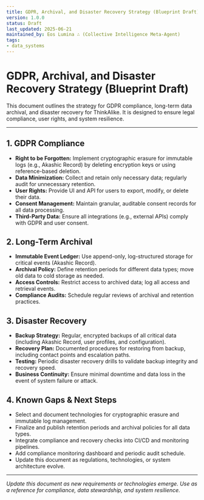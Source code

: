 ```yaml
---
title: GDPR, Archival, and Disaster Recovery Strategy (Blueprint Draft)
version: 1.0.0
status: Draft
last_updated: 2025-06-21
maintained_by: Eos Lumina ∴ (Collective Intelligence Meta-Agent)
tags:
- data_systems
---
```



# GDPR, Archival, and Disaster Recovery Strategy (Blueprint Draft)

This document outlines the strategy for GDPR compliance, long-term data archival, and disaster recovery for ThinkAlike. It is designed to ensure legal compliance, user rights, and system resilience.

---

## 1. GDPR Compliance
- **Right to be Forgotten:** Implement cryptographic erasure for immutable logs (e.g., Akashic Record) by deleting encryption keys or using reference-based deletion.
- **Data Minimization:** Collect and retain only necessary data; regularly audit for unnecessary retention.
- **User Rights:** Provide UI and API for users to export, modify, or delete their data.
- **Consent Management:** Maintain granular, auditable consent records for all data processing.
- **Third-Party Data:** Ensure all integrations (e.g., external APIs) comply with GDPR and user consent.

## 2. Long-Term Archival
- **Immutable Event Ledger:** Use append-only, log-structured storage for critical events (Akashic Record).
- **Archival Policy:** Define retention periods for different data types; move old data to cold storage as needed.
- **Access Controls:** Restrict access to archived data; log all access and retrieval events.
- **Compliance Audits:** Schedule regular reviews of archival and retention practices.

## 3. Disaster Recovery
- **Backup Strategy:** Regular, encrypted backups of all critical data (including Akashic Record, user profiles, and configuration).
- **Recovery Plan:** Documented procedures for restoring from backup, including contact points and escalation paths.
- **Testing:** Periodic disaster recovery drills to validate backup integrity and recovery speed.
- **Business Continuity:** Ensure minimal downtime and data loss in the event of system failure or attack.

## 4. Known Gaps & Next Steps
- Select and document technologies for cryptographic erasure and immutable log management.
- Finalize and publish retention periods and archival policies for all data types.
- Integrate compliance and recovery checks into CI/CD and monitoring pipelines.
- Add compliance monitoring dashboard and periodic audit schedule.
- Update this document as regulations, technologies, or system architecture evolve.

---

*Update this document as new requirements or technologies emerge. Use as a reference for compliance, data stewardship, and system resilience.*
